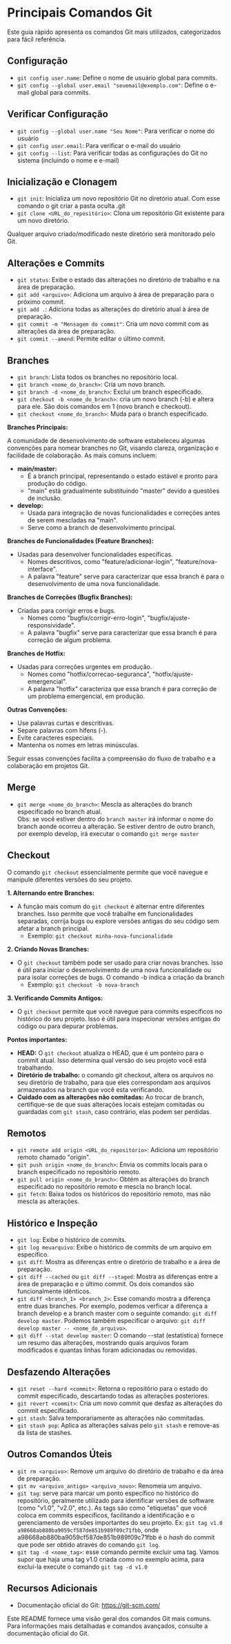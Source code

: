 # Principais Comandos Git

Este guia rápido apresenta os comandos Git mais utilizados, categorizados para fácil referência.

## Configuração

* `git config user.name`: Define o nome de usuário global para commits.
* `git config --global user.email "seuemail@exemplo.com"`: Define o e-mail global para commits.

## Verificar Configuração

* `git config --global user.name "Seu Nome"`: Para verificar o nome do usuário
* `git config user.email`: Para verificar o e-mail do usuário
* `git config --list`: Para verificar todas as configurações do Git no sistema (incluindo o nome e e-mail)

## Inicialização e Clonagem

* `git init`: Inicializa um novo repositório Git no diretório atual. Com esse comando o git criar a pasta oculta .git
* `git clone <URL_do_repositório>`: Clona um repositório Git existente para um novo diretório.

Qualquer arquivo criado/modificado neste diretório será monitorado pelo Git.

## Alterações e Commits

* `git status`: Exibe o estado das alterações no diretório de trabalho e na área de preparação.
* `git add <arquivo>`: Adiciona um arquivo à área de preparação para o próximo commit.
* `git add .`: Adiciona todas as alterações do diretório atual à área de preparação.
* `git commit -m "Mensagem do commit"`: Cria um novo commit com as alterações da área de preparação.
* `git commit --amend`: Permite editar o último commit.

## Branches

* `git branch`: Lista todos os branches no repositório local.
* `git branch <nome_do_branch>`: Cria um novo branch.
* `git branch -d <nome_do_branch>`: Exclui um branch especificado.
* `git checkout -b <nome_do_branch>`: cria um novo branch (-b) e altera para ele. São dois comandos em 1 (novo branch e checkout).
* `git checkout <nome_do_branch>`: Muda para o branch especificado.

**Branches Principais:**

A comunidade de desenvolvimento de software estabeleceu algumas convenções para nomear branches no Git, visando clareza, organização e facilidade de colaboração. As mais comuns incluem:

* **main/master:**
    * É a branch principal, representando o estado estável e pronto para produção do código.
    * "main" está gradualmente substituindo "master" devido a questões de inclusão.
* **develop:**
    * Usada para integração de novas funcionalidades e correções antes de serem mescladas na "main".
    * Serve como a branch de desenvolvimento principal.

**Branches de Funcionalidades (Feature Branches):**

* Usadas para desenvolver funcionalidades específicas.
    * Nomes descritivos, como "feature/adicionar-login", "feature/nova-interface".
    * A palavra "feature" serve para caracterizar que essa branch é para o desenvolvimento de uma nova funcionalidade.

**Branches de Correções (Bugfix Branches):**

* Criadas para corrigir erros e bugs.
    * Nomes como "bugfix/corrigir-erro-login", "bugfix/ajuste-responsividade".
    * A palavra "bugfix" serve para caracterizar que essa branch é para correção de algum problema.

**Branches de Hotfix:**

* Usadas para correções urgentes em produção.
    * Nomes como "hotfix/correcao-seguranca", "hotfix/ajuste-emergencial".
    * A palavra "hotfix" caracteriza que essa branch é para correção de um problema emergencial, em produção.

**Outras Convenções:**

* Use palavras curtas e descritivas.
* Separe palavras com hífens (-).
* Evite caracteres especiais.
* Mantenha os nomes em letras minúsculas.
  
Seguir essas convenções facilita a compreensão do fluxo de trabalho e a colaboração em projetos Git.

## Merge

* `git merge <nome_do_branch>`: Mescla as alterações do branch especificado no branch atual.  
Obs: se você estiver dentro do `branch master` irá informar o nome do branch aonde ocorreu a alteração. Se estiver dentro de outro branch, por exemplo develop, irá executar o comando `git merge master`

## Checkout

O comando `git checkout` essencialmente permite que você navegue e manipule diferentes versões do seu projeto.

**1. Alternando entre Branches:**

* A função mais comum do `git checkout` é alternar entre diferentes branches. Isso permite que você trabalhe em funcionalidades separadas, corrija bugs ou explore versões antigas do seu código sem afetar a branch principal.
    * Exemplo: `git checkout minha-nova-funcionalidade`

**2. Criando Novas Branches:**

* O `git checkout` também pode ser usado para criar novas branches. Isso é útil para iniciar o desenvolvimento de uma nova funcionalidade ou para isolar correções de bugs. O comando -b indica a criação da branch
    * Exemplo: `git checkout -b nova-branch`

**3. Verificando Commits Antigos:**

* O `git checkout` permite que você navegue para commits específicos no histórico do seu projeto. Isso é útil para inspecionar versões antigas do código ou para depurar problemas.

**Pontos importantes:**

* **HEAD:** O `git checkout` atualiza o HEAD, que é um ponteiro para o commit atual. Isso determina qual versão do seu projeto você está trabalhando.
* **Diretório de trabalho:** o comando git checkout, altera os arquivos no seu diretório de trabalho, para que eles correspondam aos arquivos armazenados na branch que você esta verificando.
* **Cuidado com as alterações não comitadas:** Ao trocar de branch, certifique-se de que suas alterações locais estejam comitadas ou guardadas com `git stash`, caso contrário, elas podem ser perdidas.

## Remotos

* `git remote add origin <URL_do_repositório>`: Adiciona um repositório remoto chamado "origin".
* `git push origin <nome_do_branch>`: Envia os commits locais para o branch especificado no repositório remoto.
* `git pull origin <nome_do_branch>`: Obtém as alterações do branch especificado no repositório remoto e mescla no branch local.
* `git fetch`: Baixa todos os históricos do repositório remoto, mas não mescla as alterações.

## Histórico e Inspeção

* `git log`: Exibe o histórico de commits.
* `git log meuarquivo`: Exibe o histórico de commits de um arquivo em específico.
* `git diff`: Mostra as diferenças entre o diretório de trabalho e a área de preparação.
* `git diff --cached` ou `git diff --staged`: Mostra as diferenças entre a área de preparação e o último commit. Os dois comandos são funcionalmente idênticos.
* `git diff <branch_1> <branch_2>`: Esse comando mostra a diferença entre duas branches. Por exemplo, podemos verficar a diferença a branch develop e a branch master com o seguinte comando: `git diff develop master`. Podemos também especificar o arquivo: `git diff develop master -- <nome_do_arquivo>`.
* `git diff --stat develop master`: O comando --stat (estatística) fornece um resumo das alterações, mostrando quais arquivos foram modificados e quantas linhas foram adicionadas ou removidas.

## Desfazendo Alterações

* `git reset --hard <commit>`: Retorna o repositório para o estado do commit especificado, descartando todas as alterações posteriores.
* `git revert <commit>`: Cria um novo commit que desfaz as alterações do commit especificado.
* `git stash`: Salva temporariamente as alterações não commitadas.
* `git stash pop`: Aplica as alterações salvas pelo `git stash` e remove-as da lista de stashes.

## Outros Comandos Úteis

* `git rm <arquivo>`: Remove um arquivo do diretório de trabalho e da área de preparação.
* `git mv <arquivo_antigo> <arquivo_novo>`: Renomeia um arquivo.
* `git tag`: serve para marcar um ponto específico no histórico do repositório, geralmente utilizado para identificar versões de software (como "v1.0", "v2.0", etc.). As tags são como "etiquetas" que você coloca em commits específicos, facilitando a identificação e o gerenciamento de versões importantes do seu projeto. Ex: `git tag v1.0 a98668ab880ba9059cf587de851b989f09c71fbb`, onde a98668ab880ba9059cf587de851b989f09c71fbb é o *hash* do commit que pode ser obtido através do comando `git log`.
* `git tag -d <nome_tag>`: esse comando permite excluir uma tag. Vamos supor que haja uma tag v1.0 criada como no exemplo acima, para excluí-la execute o comando `git tag -d v1.0`
  
## Recursos Adicionais

* Documentação oficial do Git: https://git-scm.com/


Este README fornece uma visão geral dos comandos Git mais comuns. Para informações mais detalhadas e comandos avançados, consulte a documentação oficial do Git.
